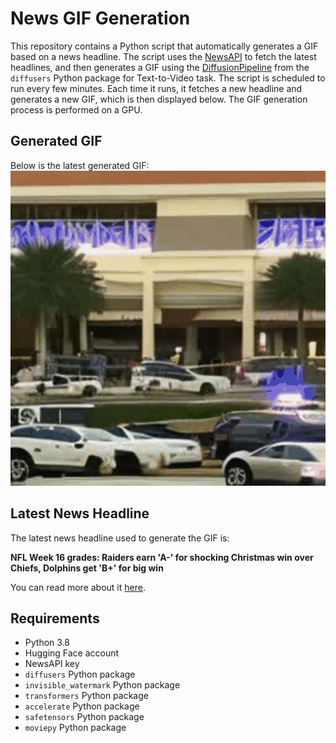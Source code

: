 # News GIF Generation
This repository contains a Python script that automatically generates a GIF based on a news headline. The script uses the [NewsAPI](https://newsapi.org/) to fetch the latest headlines, and then generates a GIF using the [DiffusionPipeline](https://github.com/huggingface/diffusers) from the `diffusers` Python package for Text-to-Video task.
The script is scheduled to run every few minutes. Each time it runs, it fetches a new headline and generates a new GIF, which is then displayed below. The GIF generation process is performed on a GPU.

## Generated GIF
Below is the latest generated GIF:
![Generated GIF](output.gif?raw=true&v=1703679170)

## Latest News Headline
The latest news headline used to generate the GIF is:

**NFL Week 16 grades: Raiders earn 'A-' for shocking Christmas win over Chiefs, Dolphins get 'B+' for big win**

You can read more about it [here](https://www.cbssports.com/nfl/news/nfl-week-16-grades-raiders-earn-a-for-shocking-christmas-win-over-chiefs-dolphins-get-b-for-big-win/).

## Requirements
- Python 3.8
- Hugging Face account
- NewsAPI key
- `diffusers` Python package
- `invisible_watermark` Python package
- `transformers` Python package
- `accelerate` Python package
- `safetensors` Python package
- `moviepy` Python package
